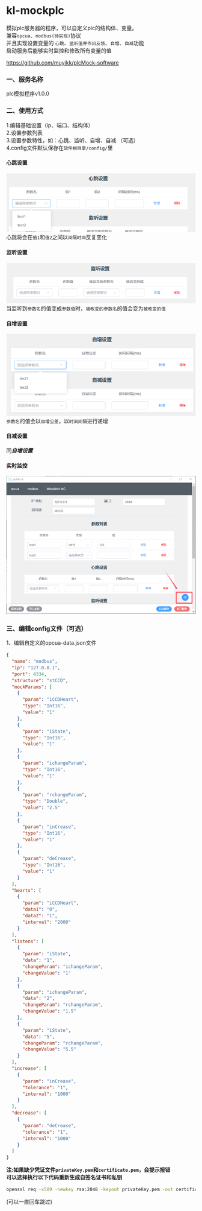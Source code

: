 # kl-mockplc
模拟plc服务器的程序，可以自定义plc的结构体、变量。<br>兼容`opcua`、`modbus(待实现)`协议<br>并且实现设置变量的 `心跳`、`监听值并作出反馈`、`自增`、`自减`功能<br>启动服务后能够实时监控和修改所有变量的值

https://github.com/muyikk/plcMock-software
### 一、服务名称
plc模拟程序v1.0.0
	
### 二、使用方式
1.编辑基础设置（ip、端口、结构体）<br>
2.设置参数列表<br>
3.设置参数特性，如：心跳、监听、自增、自减 （可选）<br>
4.config文件默认保存在`软件根目录/config/`里
#### 心跳设置
![image](https://github.com/muyikk/plcMock-software/blob/main/IMAGE/pic1.png)
<br>心跳将会在`值1`和`值2`之间以`间隔时间`反复变化
#### 监听设置
![image](https://github.com/muyikk/plcMock-software/blob/main/IMAGE/pic2.png)
<br>当监听到`参数名`的值变成`参数值`时，`被改变的参数名`的值会变为`被改变的值`
#### 自增设置
![image](https://github.com/muyikk/plcMock-software/blob/main/IMAGE/pic3.png)
<br>`参数名`的值会以`自增公差`，以`时间间隔`进行递增
#### 自减设置
同***自增设置***
#### 实时监控
![image](https://github.com/muyikk/plcMock-software/blob/main/IMAGE/pic4.png)
### 三、编辑config文件（可选）
1、编辑自定义的opcua-data.json文件
```json
{
  "name": "modbus",
  "ip": "127.0.0.1",
  "port": 4334,
  "structure": "stCCD",
  "mockParams": [
    {
      "param": "iCCDHeart",
      "type": "Int16",
      "value": "1"
    },
    {
      "param": "iState",
      "type": "Int16",
      "value": "1"
    },
    {
      "param": "ichangeParam",
      "type": "Int16",
      "value": "1"
    },
    {
      "param": "rchangeParam",
      "type": "Double",
      "value": "2.5"
    },
    {
      "param": "inCrease",
      "type": "Int16",
      "value": "1"
    },
    {
      "param": "deCrease",
      "type": "Int16",
      "value": "1"
    }
  ],
  "hearts": [
    {
      "param": "iCCDHeart",
      "data1": "0",
      "data2": "1",
      "interval": "2000"
    }
  ],
  "listens": [
    {
      "param": "iState",
      "data": "1",
      "changeParam": "ichangeParam",
      "changeValue": "1"
    },
    {
      "param": "ichangeParam",
      "data": "2",
      "changeParam": "rchangeParam",
      "changeValue": "1.5"
    },
    {
      "param": "iState",
      "data": "5",
      "changeParam": "rchangeParam",
      "changeValue": "5.5"
    }
  ],
  "increase": [
    {
      "param": "inCrease",
      "tolerance": "1",
      "interval": "1000"
    }
  ],
  "decrease": [
    {
      "param": "deCrease",
      "tolerance": "1",
      "interval": "1000"
    }
  ]
}

```

**注:如果缺少凭证文件`privateKey.pem`和`certificate.pem`，会提示报错<br>可以选择执行以下代码重新生成自签名证书和私钥**
```bash
openssl req -x509 -newkey rsa:2048 -keyout privateKey.pem -out certificate.pem -days 365 -nodes
```
(可以一直回车跳过)
